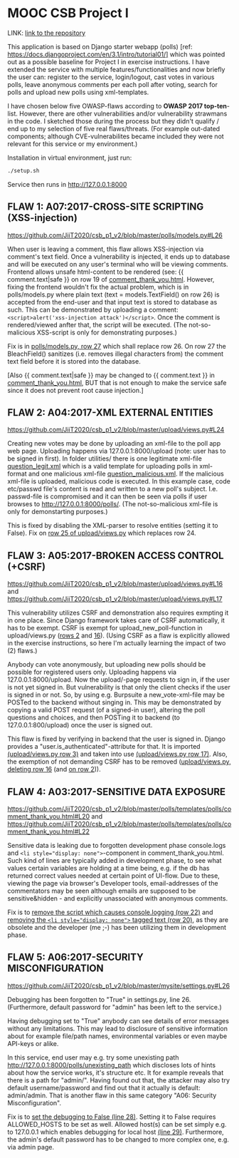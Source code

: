 
# MOOC CSB Project I

LINK: [link to the repository](https://github.com/JiiT2020/csb_p1_v2/tree/master)

This application is based on Django starter webapp (polls) [ref: https://docs.djangoproject.com/en/3.1/intro/tutorial01/] which was pointed out as a possible baseline for Project I in exercise instructions. I have extended the service with multiple features/functionalities and now briefly the user can: register to the service, login/logout, cast votes in various polls, leave anonymous comments per each poll after voting, search for polls and upload new polls using xml-templates.

I have chosen below five OWASP-flaws according to **OWASP 2017 top-ten**-list. However, there are other vulnerabilities and/or vulnerability strawmans in the code. I sketched those during the process but they didn't qualify / end up to my selection of five real flaws/threats. (For example out-dated components; although CVE-vulnerabilites became included they were not relevant for this service or my environment.)

Installation in virtual environment, just run:
```bash
./setup.sh
```
Service then runs in http://127.0.0.1:8000


## FLAW 1: A07:2017-CROSS-SITE SCRIPTING (XSS-injection)

https://github.com/JiiT2020/csb_p1_v2/blob/master/polls/models.py#L26

When user is leaving a comment, this flaw allows XSS-injection via comment's text field. Once a vulnerability is injected, it ends up to database and will be executed on any user's terminal who will be viewing comments. Frontend allows unsafe html-content to be rendered (see: {{ comment.text|safe }} on row 19 of [comment_thank_you.html](https://github.com/JiiT2020/csb_p1_v2/blob/master/polls/templates/polls/comment_thank_you.html#L19). However, fixing the frontend wouldn't fix the actual problem, which is in polls/models.py where plain text (text = models.TextField() on row 26) is accepted from the end-user and that input text is stored to database as such. This can be demonstrated by uploading a comment: ```<script>alert('xss-injection attack')</script>```. Once the comment is rendered/viewed anfter that, the script will be executed. (The not-so-malicious XSS-script is only for demonstrating purposes.)

Fix is in [polls/models.py, row 27](https://github.com/JiiT2020/csb_p1_v2/blob/master/polls/models.py#L27) which shall replace row 26. On row 27 the BleachField() sanitizes (i.e. removes illegal characters from) the comment text field before it is stored into the database.

[Also {{ comment.text|safe }} may be changed to {{ comment.text }} in [comment_thank_you.html](https://github.com/JiiT2020/csb_p1_v2/blob/master/polls/templates/polls/comment_thank_you.html#L19), BUT that is not enough to make the service safe since it does not prevent root cause injection.]


## FLAW 2: A04:2017-XML EXTERNAL ENTITIES

https://github.com/JiiT2020/csb_p1_v2/blob/master/upload/views.py#L24

Creating new votes may be done by uploading an xml-file to the poll app web page. Uploading happens via 127.0.0.1:8000/upload (note: user has to be signed in first). In folder utilities/ there is one legitimate xml-file [question_legit.xml](https://github.com/JiiT2020/csb_p1_v2/blob/master/utils/question_legit.xml) which is a valid template for uploading polls in xml-format and one malicious xml-file [question_malicious.xml](https://github.com/JiiT2020/csb_p1_v2/blob/master/utils/question_malicious.xml). If the malicious xml-file is uploaded, malicious code is executed. In this example case, code etc/passwd file's content is read and written to a new poll's subject. I.e. passwd-file is compromised and it can then be seen via polls if user browses to http://127.0.0.1:8000/polls/. (The not-so-malicious xml-file is only for demonstarting purposes.)

This is fixed by disabling the XML-parser to resolve entities (setting it to False). Fix on [row 25 of upload/views.py](https://github.com/JiiT2020/csb_p1_v2/blob/master/upload/views.py#L24) which replaces row 24.


## FLAW 3: A05:2017-BROKEN ACCESS CONTROL (+CSRF)

https://github.com/JiiT2020/csb_p1_v2/blob/master/upload/views.py#L16
and
https://github.com/JiiT2020/csb_p1_v2/blob/master/upload/views.py#L17

This vulnerability utilizes CSRF and demonstration also requires exmpting it in one place. Since Django framework takes care of CSRF automatically, it has to be exempt. CSRF is exempt for upload_new_poll-function in upload/views.py ([rows 2](https://github.com/JiiT2020/csb_p1_v2/blob/master/upload/views.py#L2) and [16](https://github.com/JiiT2020/csb_p1_v2/blob/master/upload/views.py#L16)). (Using CSRF as a flaw is explicitly allowed in the exercise instructions, so here I'm actually learning the impact of two (2) flaws.)

Anybody can vote anonymously, but uploading new polls should be possible for registered users only. Uploading happens via 127.0.0.1:8000/upload. Now the upload/-page requests to sign in, if the user is not yet signed in. But vulnerability is that only the client checks if the user is signed in or not. So, by using e.g. Burpsuite a new_vote-xml-file may be POSTed to the backend without singing in. This may be demonstrated by copying a valid POST request (of a signed-in user), altering the poll questions and choices, and then POSTing it to backend (to 127.0.0.1:800/upload) once the user is signed out.

This flaw is fixed by verifying in backend that the user is signed in. Django provides a "user.is_authenticated"-attribute for that. It is imported [(upload/views.py row 3)](https://github.com/JiiT2020/csb_p1_v2/blob/master/upload/views.py#L3) and taken into use [(upload/views.py row 17)](https://github.com/JiiT2020/csb_p1_v2/blob/master/upload/views.py#L17).
Also, the exemption of not demanding CSRF has to be removed ([upload/views.py, deleting row 16](https://github.com/JiiT2020/csb_p1_v2/blob/master/upload/views.py#L16) (and [on row 2](https://github.com/JiiT2020/csb_p1_v2/blob/master/upload/views.py#L2))).


## FLAW 4: A03:2017-SENSITIVE DATA EXPOSURE

https://github.com/JiiT2020/csb_p1_v2/blob/master/polls/templates/polls/comment_thank_you.html#L20
and
https://github.com/JiiT2020/csb_p1_v2/blob/master/polls/templates/polls/comment_thank_you.html#L22

Sensitive data is leaking due to forgotten development phase console.logs and ```<li style="display: none">```-component in comment_thank_you.html. Such kind of lines are typically added in development phase, to see what values certain variables are holding at a time being, e.g. if the db has returned correct values needed at certain point of UI-flow. Due to these, viewing the page via browser's Developer tools, email-addresses of the commentators may be seen although emails are supposed to be sensitive&hidden - and explicitly unassociated with anonymous comments.

Fix is to [remove the script which causes console.logging (row 22)](https://github.com/JiiT2020/csb_p1_v2/blob/master/polls/templates/polls/comment_thank_you.html#L22) and [removing the ```<li style="display: none">``` tagged text (row 20)](https://github.com/JiiT2020/csb_p1_v2/blob/master/polls/templates/polls/comment_thank_you.html#L20), as they are obsolete and the developer (me ;-) has been utilizing them in development phase.


## FLAW 5: A06:2017-SECURITY MISCONFIGURATION

https://github.com/JiiT2020/csb_p1_v2/blob/master/mysite/settings.py#L26

Debugging has been forgotten to "True" in settings.py, line 26. (Furthermore, default password for "admin" has been left to the service.)

Having debugging set to "True" anybody can see details of error messages without any limitations. This may lead to disclosure of sensitive information about for example file/path names, environmental variables or even maybe API-keys or alike.

In this service, end user may e.g. try some unexisting path http://127.0.0.1:8000/polls/unexisting_path which discloses lots of hints about how the service works, it's structure etc. It for example reveals that there is a path for "admin/". Having found out that, the attacker may also try default username/password and find out that it actually is default: admin/admin. That is another flaw in this same category "A06: Security Misconfiguration".

Fix is to [set the debugging to False (line 28)](https://github.com/JiiT2020/csb_p1_v2/blob/master/mysite/settings.py#L28). Setting it to False requires ALLOWED_HOSTS to be set as well. Allowed host(s) can be set simply e.g. to 127.0.0.1 which enables debugging for local host [(line 29)](https://github.com/JiiT2020/csb_p1_v2/blob/mysite/settings.py#L29). Furthermore, the admin's default password has to be changed to more complex one, e.g. via admin page.
